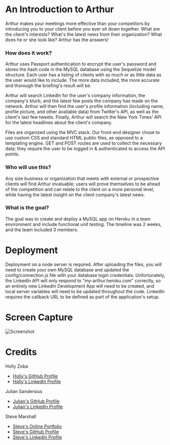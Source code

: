 # An Introduction to Arthur
Arthur makes your meetings more effective than your competitors by introducing you to your client before you ever sit down together. What are the client's interests? What's the latest news from their organization? What does he or she look like? Arthur has the answers!

### How does it work?
Arthur uses Passport authentication to encrypt the user's password and stores the hash code in the MySQL database using the Sequelize model structure. Each user has a listing of clients with as much or as little data as the user would like to include. The more data included, the more accurate and thorough the briefing's result will be.

Arthur will search LinkedIn for the user's company information, the company's blurb, and the latest few posts the company has made on the network. Arthur will then find the user's profile information (including name, profile picture, and other available data) from Twitter's API, as well as the client's last few tweets. Finally, Arthur will search the New York Times' API for the latest headlines about the client's company.

Files are organized using the MVC stack. Our front-end designer chose to use custom CSS and standard HTML public files, as opposed to a templating engine. GET and POST routes are used to collect the necessary data; they require the user to be logged in & authenticated to access the API points.

### Who will use this?
Any size business or organization that meets with external or prospective clients will find Arthur invaluable; users will prove themselves to be ahead of the competition and can relate to the client on a more personal level, while having the latest insight on the client company's latest news.

### What is the goal?
The goal was to create and deploy a MySQL app on Heroku in a team environment and include functional unit testing. The timeline was 2 weeks, and the team included 3 members.

# Deployment
Deployment on a node server is required. After uploading the files, you will need to create your own MySQL database and updated the config/connection.js file with your database login credentials. Unfortunately, the LinkedIn API will only respond to "my-arthur.heroku.com" correctly, so an entirely new LinkedIn Development App will need to be created, and local server variables will need to be updated throughout the code. LinkedIn requires the callback URL to be defined as part of the application's setup.

# Screen Capture
![Screenshot](http://www.fullstacksteve.com/wp-content/uploads/2018/03/Arthur-Hero.png)

# Credits
Holly Zoba
* [Holly's GitHub Profile](https://github.com/boginis1)
* [Holly's LinkedIn Profile](https://www.linkedin.com/in/hollyzoba/)

Julian Sandersius
* [Julian's GitHub Profile](https://github.com/JSandersius)
* [Julian's LinkedIn Profile](https://www.linkedin.com/in/sonoa/)

Steve Marshall
* [Steve's Online Portfolio](http://fullstacksteve.com/)
* [Steve's GitHub Profile](https://github.com/SteveSonoa)
* [Steve's LinkedIn Profile](https://www.linkedin.com/in/sonoa/)